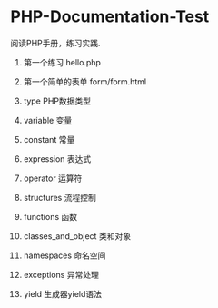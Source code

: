 # PHP-Documentation-Test
阅读PHP手册，练习实践.

1. 第一个练习 hello.php
2. 第一个简单的表单 form/form.html
3. type PHP数据类型
4. variable 变量
5. constant 常量
6. expression 表达式
7. operator 运算符
8. structures 流程控制
9. functions 函数
10. classes_and_object 类和对象
11. namespaces 命名空间
12. exceptions 异常处理

13. yield 生成器yield语法
